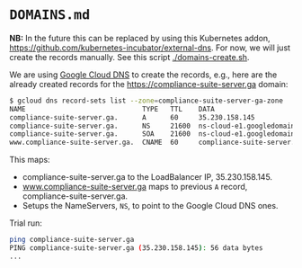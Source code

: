 # `DOMAINS.md`

**NB:** In the future this can be replaced by using this Kubernetes addon, https://github.com/kubernetes-incubator/external-dns. For now, we will just create the records manually. See this script [./domains-create.sh](./domains-create.sh).

We are using [Google Cloud DNS](https://cloud.google.com/dns/) to create the records, e.g., here are the already created records for the <https://compliance-suite-server.ga> domain:

```sh
$ gcloud dns record-sets list --zone=compliance-suite-server-ga-zone
NAME                             TYPE   TTL    DATA
compliance-suite-server.ga.      A      60     35.230.158.145
compliance-suite-server.ga.      NS     21600  ns-cloud-e1.googledomains.com.,ns-cloud-e2.googledomains.com.,ns-cloud-e3.googledomains.com.,ns-cloud-e4.googledomains.com.
compliance-suite-server.ga.      SOA    21600  ns-cloud-e1.googledomains.com. cloud-dns-hostmaster.google.com. 47 21600 3600 259200 300
www.compliance-suite-server.ga.  CNAME  60     compliance-suite-server.ga.
```

This maps:

* compliance-suite-server.ga to the LoadBalancer IP, 35.230.158.145.
* www.compliance-suite-server.ga maps to previous `A` record, compliance-suite-server.ga.
* Setups the NameServers, `NS`, to point to the Google Cloud DNS ones.

Trial run:

```sh
ping compliance-suite-server.ga
PING compliance-suite-server.ga (35.230.158.145): 56 data bytes
...
```
